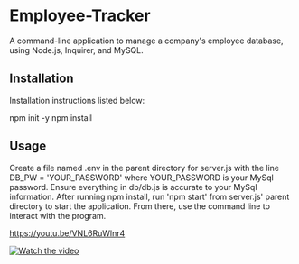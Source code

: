 # Employee-Tracker
A command-line application to manage a company's employee database, using Node.js, Inquirer, and MySQL.

## Installation
Installation instructions listed below:

npm init -y
npm install

## Usage
Create a file named .env in the parent directory for server.js with the line DB_PW = 'YOUR_PASSWORD' where YOUR_PASSWORD is your MySql password. Ensure everything in db/db.js is accurate to your MySql information. After running npm install, run 'npm start' from server.js' parent directory to start the application. From there, use the command line to interact with the program.

https://youtu.be/VNL6RuWlnr4

[![Watch the video](https://img.youtube.com/vi/VNL6RuWlnr4/maxresdefault.jpg)](https://youtu.be/VNL6RuWlnr4)

